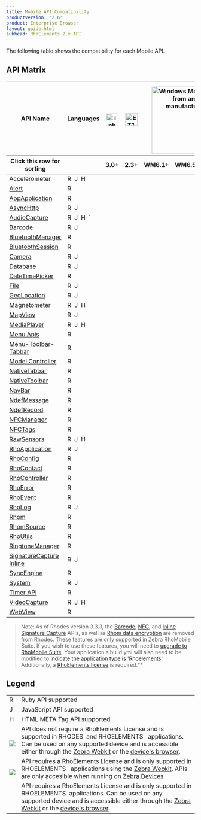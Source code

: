 ```yaml
---
title: Mobile API Compatibility
productversion: '2.6'
product: Enterprise Browser
layout: guide.html
subhead: RhoElements 2.x API
---
```

The following table shows the compatibility for each Mobile API.

## API Matrix
<table class="table table-striped table-bordered table-condensed apicompat dataTable" width="130%" id="matrix">
	<thead>
		<tr role="row">
			<th style="text-align:center;vertical-align: middle;" rowspan="1" colspan="1">API Name</th>
			<th style="text-align:center;vertical-align: middle;" rowspan="1" colspan="1">Languages</th>
			<th style="text-align:center" rowspan="1" colspan="1">
				<img src="/img/ios.png" style="width: 33px;padding-top: 8px" rel="tooltip" title="iphone, ipod touch, ipad">
			</th>
			<th style="text-align:center" rowspan="1" colspan="1">
				<img src="/img/android.png" rel="tooltip" title="ET1 and Consumer Android Devices" style="width: 33px;padding-top: 6px;">
			</th>
			<th colspan="3" style="text-align:center" rowspan="1">
				<img src="/img/windowsembedded.png" style="width: 180px;padding-top: 10px" rel="tooltip" title="Windows Mobile/CE from any manufacturer">
			</th>
			<th style="text-align:center" rowspan="1" colspan="1">
				<img src="/img/windows.png" style="padding-top:6px;" rel="tooltip" title="Windows Desktop XP And Windows 7">
			</th>
			<th rowspan="1" colspan="1">
				<img src="/img/bb.png" style="width:30px;padding-top:6px;" rel="tooltip" title="BlackBerry Devices">
			</th>
			<th style="text-align:center;vertical-align: middle;" rowspan="1" colspan="1">
				<img src="/img/rhodes.png" rel="tooltip" title="RhoMobile Simulator Included with RhoStudio">SIM
			</th>
			<th rowspan="1" colspan="1">
			</th>
		</tr>
		<tr role="row">
			<th class="sorting_asc" role="columnheader" tabindex="0" aria-controls="matrix" rowspan="1" colspan="1" aria-sort="ascending" aria-label="Click this row for sorting: activate to sort column descending">Click this row for sorting</th>
			<th class="sorting" role="columnheader" tabindex="0" aria-controls="matrix" rowspan="1" colspan="1" aria-label=": activate to sort column ascending"></th>
			<th style="text-align:center" class="sorting" role="columnheader" tabindex="0" aria-controls="matrix" rowspan="1" colspan="1" aria-label="3.0+: activate to sort column ascending">3.0+</th>
			<th style="text-align:center" class="sorting" role="columnheader" tabindex="0" aria-controls="matrix" rowspan="1" colspan="1" aria-label="2.3+: activate to sort column ascending">2.3+</th>
			<th style="text-align:center" class="sorting" role="columnheader" tabindex="0" aria-controls="matrix" rowspan="1" colspan="1" aria-label="WM6.1+: activate to sort column ascending">WM6.1+</th>
			<th style="text-align:center" class="sorting" role="columnheader" tabindex="0" aria-controls="matrix" rowspan="1" colspan="1" aria-label="WM6.5+: activate to sort column ascending">WM6.5+</th>
			<th style="text-align:center" class="sorting" role="columnheader" tabindex="0" aria-controls="matrix" rowspan="1" colspan="1" aria-label="CE6.0+: activate to sort column ascending">CE6.0+</th>
			<th style="text-align:center" class="sorting" role="columnheader" tabindex="0" aria-controls="matrix" rowspan="1" colspan="1" aria-label="XP/7: activate to sort column ascending">XP/7</th>
			<th style="text-align:center" class="sorting" role="columnheader" tabindex="0" aria-controls="matrix" rowspan="1" colspan="1" aria-label="4.6+: activate to sort column ascending">4.6+</th>
			<th class="sorting" role="columnheader" tabindex="0" aria-controls="matrix" rowspan="1" colspan="1" aria-label=": activate to sort column ascending"></th>
			<th class="sorting" role="columnheader" tabindex="0" aria-controls="matrix" rowspan="1" colspan="1" aria-label="Ver: activate to sort column ascending">
				Ver
			</th>
		</tr>
	</thead>
	<tbody role="alert" aria-live="polite" aria-relevant="all">
		<tr class="odd">
			<td class=" sorting_1">
			<all href="/v/2.2/rhoelements/RawSensors" rel="tooltip">Accelerometer</a></td>
			<td class="start1 ">
				<span class="label">R</span>&nbsp;
				<span style="display:none">rhodes</span>
				<span class="label label-warning">J</span>&nbsp;
				<span style="display:none">license rhoelements JavaScript js</span>
				<span class="label label-info">H</span>&nbsp;
				<span style="display:none">license rhoelements html meta</span>
			</td>
			<td style="text-align:center" class=" ">
				<span class="icon-star"></span>
				<span style="display:none">ios</span>
			</td>
			<td style="text-align:center" class=" ">
				<span class="icon-star"></span>
				<span style="display:none">android</span>
			</td>
			<td style="text-align:center" class=" "></td>
			<td style="text-align:center" class=" "></td>
			<td style="text-align:center" class=" "></td>
			<td style="text-align:center" class=" "></td>
			<td style="text-align:center" class=" "></td>
			<td style="text-align:center" class=" "></td>
			<td style="text-align:center" class=" "></td>
			<td class=" "> 2.2</td>
		</tr>
		<tr class="even">
			<td class=" sorting_1">
			<a href="/v/2.2/rhodesapi/alert-api" rel="tooltip">Alert</a></td>
			<td class="start1 ">
				<span class="label">R</span>&nbsp;
				<span style="display:none">rhodes</span>
			</td>
			<td style="text-align:center" class=" ">
				<span class="icon-star"></span>
				<span style="display:none">ios</span>
			</td>
			<td style="text-align:center" class=" ">
				<span class="icon-star"></span>
				<span style="display:none">android</span>
			</td>
			<td style="text-align:center" class=" ">
				<span class="icon-star"></span>
				<span style="display:none">windows mobile windows</span>
			</td>
			<td style="text-align:center" class=" ">
				<span class="icon-star"></span>
				<span style="display:none">windows mobile windows</span>
			</td>
			<td style="text-align:center" class=" ">
				<span class="icon-star"></span>
				<span style="display:none">ce wince windows</span>
			</td>
			<td style="text-align:center" class=" ">
				<span class="icon-star"></span>
				<span style="display:none">win32 windows</span>
			</td>
			<td style="text-align:center" class=" ">
				<span class="icon-star"></span>
				<span style="display:none">blackberry</span>
			</td>
			<td style="text-align:center" class=" ">
				<span class="icon-star"></span>
				<span style="display:none">simulator</span>
			</td>
			<td class=" "> 2.0</td>
		</tr>
		<tr class="odd">
			<td class=" sorting_1">
				<a href="/v/2.2/rhodesapi/appapplication-api" rel="tooltip">AppApplication</a>
			</td>
			<td class="start1 ">
				<span class="label">R</span>&nbsp;
				<span style="display:none">rhodes</span>
			</td>
			<td style="text-align:center" class=" ">
				<span class="icon-star"></span>
				<span style="display:none">ios</span>
			</td>
			<td style="text-align:center" class=" ">
				<span class="icon-star"></span>
				<span style="display:none">android</span>
			</td>
			<td style="text-align:center" class=" ">
				<span class="icon-star"></span>
				<span style="display:none">windows mobile windows</span>
			</td>
			<td style="text-align:center" class=" ">
				<span class="icon-star"></span>
				<span style="display:none">windows mobile windows</span>
			</td>
			<td style="text-align:center" class=" ">
				<span class="icon-star"></span>
				<span style="display:none">ce wince windows</span>
			</td>
			<td style="text-align:center" class=" ">
				<span class="icon-star"></span>
				<span style="display:none">win32 windows</span>
			</td>
			<td style="text-align:center" class=" ">
				<span class="icon-star"></span>
				<span style="display:none">blackberry</span>
			</td>
			<td style="text-align:center" class=" "></td>
			<td class=" "> 2.0</td>
		</tr>
		<tr class="even">
			<td class=" sorting_1">
				<a href="/v/2.2/rhodesapi/asynchttp-api" rel="tooltip">AsyncHttp</a>
			</td>
			<td class="start1 ">
				<span class="label">R</span>&nbsp;
				<span style="display:none">rhodes</span>
				<span class="label label-warning">J</span>&nbsp;
				<span style="display:none">license rhoelements JavaScript js</span>
			</td>
			<td style="text-align:center" class=" ">
				<span class="icon-star"></span>
				<span style="display:none">ios</span>
			</td>
			<td style="text-align:center" class=" ">
				<span class="icon-star"></span>
				<span style="display:none">android</span>
			</td>
			<td style="text-align:center" class=" ">
				<span class="icon-star"></span>
				<span style="display:none">windows mobile windows</span>
			</td>
			<td style="text-align:center" class=" ">
				<span class="icon-star"></span>
				<span style="display:none">windows mobile windows</span>
			</td>
			<td style="text-align:center" class=" ">
				<span class="icon-star"></span>
				<span style="display:none">ce wince windows</span>
			</td>
			<td style="text-align:center" class=" "></td>
			<td style="text-align:center" class=" ">
				<span class="icon-star"></span>
				<span style="display:none">blackberry</span>
			</td>
			<td style="text-align:center" class=" "></td>
			<td class=" "> 2.0</td>
		</tr>
		<tr class="odd">
			<td class=" sorting_1">
				<a href="/v/2.2/rhoelements/AudioCapture" rel="tooltip">AudioCapture</a>
			</td>
			<td class="start1 ">
				<span class="label">R</span>&nbsp;
				<span style="display:none">rhodes</span>
				<span class="label label-warning">J</span>&nbsp;
				<span style="display:none">license rhoelements JavaScript js</span>
				<span class="label label-info">H</span>&nbsp;
				`<span style="display:none">license rhoelements html meta</span>
			</td>
			<td style="text-align:center" class=" ">
				<span class="icon-star"></span>
				<span style="display:none">ios</span>
			</td>
			<td style="text-align:center" class=" ">
				<span class="icon-star"></span>
				<span style="display:none">android</span>
			</td>
			<td style="text-align:center" class=" ">
				<span class="icon-star"></span>
				<span style="display:none">windows mobile windows</span>
			</td>
			<td style="text-align:center" class=" ">
				<span class="icon-star"></span>
				<span style="display:none">windows mobile windows</span>
			</td>
			<td style="text-align:center" class=" ">
				<span class="icon-star"></span>
				<span style="display:none">ce wince windows</span>
			</td>
			<td style="text-align:center" class=" "></td>
			<td style="text-align:center" class=" "></td>
			<td style="text-align:center" class=" "></td>
			<td class=" "> 2.2</td>
		</tr>
		<tr class="even">
			<td class=" sorting_1">
				<a href="/v/2.2/rhodesapi/barcode-api" rel="tooltip">Barcode</a>
			</td>
			<td class="start1 ">
				<span class="label label-important">R</span>&nbsp;
				<span style="display:none">license rhoelements ruby</span>
				<span class="label label-warning">J</span>&nbsp;
				<span style="display:none">license rhoelements JavaScript js</span>
			</td>
				<td style="text-align:center" class=" ">
				<span class="icon-star"></span>
				<span style="display:none">ios</span>
			</td>
				<td style="text-align:center" class=" ">
				<span class="icon-star"></span>
				<span style="display:none">android</span>
			</td>
				<td style="text-align:center" class=" ">
				<span class="icon-star"></span>
				<span style="display:none">windows mobile windows</span>
			</td>
				<td style="text-align:center" class=" ">
				<span class="icon-star"></span>
				<span style="display:none">windows mobile windows</span>
			</td>
			<td style="text-align:center" class=" ">
				<span class="icon-star"></span>
				<span style="display:none">ce wince windows</span>
			</td>
			<td style="text-align:center" class=" "></td>
			<td style="text-align:center" class=" ">
				<span class="icon-star"></span>
				<span style="display:none">blackberry</span>
			</td>
			<td style="text-align:center" class=" "></td>
			<td class=" "> 2.0</td>
		</tr>
		<tr class="odd">
			<td class=" sorting_1">
				<a href="/v/2.2/rhodesapi/bluetoothmanager-api" rel="tooltip">BluetoothManager</a>
			</td>
			<td class="start1 ">
				<span class="label">R</span>&nbsp;
				<span style="display:none">rhodes</span>
			</td>
				<td style="text-align:center" class=" ">
				<span class="icon-star"></span>
				<span style="display:none">ios</span>
			</td>
				<td style="text-align:center" class=" ">
				<span class="icon-star"></span>
				<span style="display:none">android</span>
			</td>
				<td style="text-align:center" class=" ">
				<span class="icon-star"></span>
				<span style="display:none">windows mobile windows</span>
			</td>
				<td style="text-align:center" class=" ">
				<span class="icon-star"></span>
				<span style="display:none">windows mobile windows</span>
			</td>
			<td style="text-align:center" class=" "></td>
			<td style="text-align:center" class=" "></td>
			<td style="text-align:center" class=" ">
				<span class="icon-star"></span>
				<span style="display:none">blackberry</span>
			</td>
			<td style="text-align:center" class=" ">
				<span class="icon-star"></span>
				<span style="display:none">simulator</span>
			</td>
			<td class=" "> 2.0</td>
		</tr>
		<tr class="even">
			<td class=" sorting_1">
				<a href="/v/2.2/rhodesapi/bluetoothsession-api" rel="tooltip">BluetoothSession</a>
			</td>
			<td class="start1 ">
				<span class="label">R</span>&nbsp;
				<span style="display:none">rhodes</span>
			</td>
			<td style="text-align:center" class=" ">
				<span class="icon-star"></span>
				<span style="display:none">ios</span>
			</td>
			<td style="text-align:center" class=" ">
				<span class="icon-star"></span>
				<span style="display:none">android</span>
			</td>
			<td style="text-align:center" class=" ">
				<span class="icon-star"></span>
				<span style="display:none">windows mobile windows</span>
			</td>
			<td style="text-align:center" class=" ">
				<span class="icon-star"></span>
				<span style="display:none">windows mobile windows</span>
			</td>
			<td style="text-align:center" class=" "></td>
			<td style="text-align:center" class=" "></td>
			<td style="text-align:center" class=" ">
				<span class="icon-star"></span>
				<span style="display:none">blackberry</span>
			</td>
			<td style="text-align:center" class=" ">
				<span class="icon-star"></span>
				<span style="display:none">simulator</span>
			</td>
			<td class=" "> 2.0</td>
		</tr>
		<tr class="odd">
			<td class=" sorting_1">
				<a href="/v/2.2/rhodesapi/camera-api" rel="tooltip">Camera</a>
			</td>
			<td class="start1 ">
				<span class="label">R</span>&nbsp;
				<span style="display:none">rhodes</span>
				<span class="label label-warning">J</span>&nbsp;
				<span style="display:none">license rhoelements JavaScript js</span>
			</td>
			<td style="text-align:center" class=" ">
				<span class="icon-star"></span>
				<span style="display:none">ios</span>
			</td>
			<td style="text-align:center" class=" ">
				<span class="icon-star"></span>
				<span style="display:none">android</span>
			</td>
			<td style="text-align:center" class=" ">
				<span class="icon-star"></span>
				<span style="display:none">windows mobile windows</span>
			</td>
			<td style="text-align:center" class=" ">
				<span class="icon-star"></span>
				<span style="display:none">windows mobile windows</span>
			</td>
			<td style="text-align:center" class=" ">
				<span class="icon-star"></span>
				<span style="display:none">ce wince windows</span>
			</td>
			<td style="text-align:center" class=" "></td>
			<td style="text-align:center" class=" ">
				<span class="icon-star"></span>
				<span style="display:none">blackberry</span>
			</td>
			<td style="text-align:center" class=" ">
				<span class="icon-star"></span>
				<span style="display:none">simulator</span>
			</td>
			<td class=" "> 2.0</td>
		</tr>
		<tr class="even">
			<td class=" sorting_1">
				<a href="/v/2.2/rhodesapi/database-api" rel="tooltip">Database</a>
			</td>
			<td class="start1 ">
				<span class="label">R</span>&nbsp;
				<span style="display:none">rhodes</span>
				<span class="label label-warning">J</span>&nbsp;
				<span style="display:none">license rhoelements JavaScript js</span>
			</td>
			<td style="text-align:center" class=" ">
				<span class="icon-star"></span>
				<span style="display:none">ios</span>
			</td>
			<td style="text-align:center" class=" ">
				<span class="icon-star"></span>
				<span style="display:none">android</span>
			</td>
			<td style="text-align:center" class=" ">
				<span class="icon-star"></span>
				<span style="display:none">windows mobile windows</span>
			</td>
			<td style="text-align:center" class=" ">
				<span class="icon-star"></span>
				<span style="display:none">windows mobile windows</span>
			</td>
			<td style="text-align:center" class=" ">
				<span class="icon-star"></span>
				<span style="display:none">ce wince windows</span>
			</td>
			<td style="text-align:center" class=" "></td>
			<td style="text-align:center" class=" ">
				<span class="icon-star"></span>
				<span style="display:none">blackberry</span>
			</td>
			<td style="text-align:center" class=" ">
				<span class="icon-star"></span>
				<span style="display:none">simulator</span>
			</td>
			<td class=" "> 2.0</td>
		</tr>
		<tr class="odd">
			<td class=" sorting_1">
				<a href="/v/2.2/rhodesapi/datetimepicker-api" rel="tooltip">DateTimePicker</a>
			</td>
			<td class="start1 ">
				<span class="label">R</span>&nbsp;
				<span style="display:none">rhodes</span>
			</td>
			<td style="text-align:center" class=" ">
				<span class="icon-star"></span>
				<span style="display:none">ios</span>
			</td>
			<td style="text-align:center" class=" ">
				<span class="icon-star"></span>
				<span style="display:none">android</span>
			</td>
			<td style="text-align:center" class=" ">
				<span class="icon-star"></span>
				<span style="display:none">windows mobile windows</span>
			</td>
			<td style="text-align:center" class=" ">
				<span class="icon-star"></span>
				<span style="display:none">windows mobile windows</span>
			</td>
			<td style="text-align:center" class=" ">
				<span class="icon-star"></span>
				<span style="display:none">ce wince windows</span>
			</td>
			<td style="text-align:center" class=" ">
				<span class="icon-star"></span>
				<span style="display:none">win32 windows</span>
			</td>
			<td style="text-align:center" class=" ">
				<span class="icon-star"></span>
				<span style="display:none">blackberry</span>
			</td>
			<td style="text-align:center" class=" ">
				<span class="icon-star"></span>
				<span style="display:none">simulator</span>
			</td>
			<td class=" "> 2.0</td>
		</tr>
		<tr class="even">
			<td class=" sorting_1">
				<a href="/v/2.2/rhodesapi/file-api" rel="tooltip">File</a>
			</td>
			<td class="start1 ">
				<span class="label">R</span>&nbsp;
				<span style="display:none">rhodes</span>
				<span class="label label-warning">J</span>&nbsp;
				<span style="display:none">license rhoelements JavaScript js</span>
			</td>
			<td style="text-align:center" class=" ">
				<span class="icon-star"></span>
				<span style="display:none">ios</span>
			</td>
			<td style="text-align:center" class=" ">
				<span class="icon-star"></span>
				<span style="display:none">android</span>
			</td>
			<td style="text-align:center" class=" ">
				<span class="icon-star"></span>
				<span style="display:none">windows mobile windows</span>
			</td>
			<td style="text-align:center" class=" ">
				<span class="icon-star"></span>
				<span style="display:none">windows mobile windows</span>
			</td>
			<td style="text-align:center" class=" ">
				<span class="icon-star"></span>
				<span style="display:none">ce wince windows</span>
			</td>
			<td style="text-align:center" class=" "></td>
				<td style="text-align:center" class=" ">
				<span class="icon-star"></span>
				<span style="display:none">blackberry</span>
			</td>
			<td style="text-align:center" class=" ">
				<span class="icon-star"></span>
				<span style="display:none">simulator</span>
			</td>
			<td class=" "> 2.0</td>
		</tr>
		<tr class="odd">
			<td class=" sorting_1">
				<a href="/v/2.2/rhodesapi/geolocation-api" rel="tooltip">GeoLocation</a>
			</td>
			<td class="start1 ">
				<span class="label">R</span>&nbsp;
				<span style="display:none">rhodes</span>
				<span class="label label-warning">J</span>&nbsp;
				<span style="display:none">license rhoelements JavaScript js</span>
			</td>
			<td style="text-align:center" class=" ">
				<span class="icon-star"></span>
				<span style="display:none">ios</span>
			</td>
			<td style="text-align:center" class=" ">
				<span class="icon-star"></span>
				<span style="display:none">android</span>
			</td>
			<td style="text-align:center" class=" ">
				<span class="icon-star"></span>
				<span style="display:none">windows mobile windows</span>
			</td>
			<td style="text-align:center" class=" ">
				<span class="icon-star"></span>
				<span style="display:none">windows mobile windows</span>
			</td>
			<td style="text-align:center" class=" ">
				<span class="icon-star"></span>
				<span style="display:none">ce wince windows</span>
			</td>
			<td style="text-align:center" class=" "></td>
				<td style="text-align:center" class=" ">
				<span class="icon-star"></span>
				<span style="display:none">blackberry</span>
			</td>
			<td style="text-align:center" class=" ">
				<span class="icon-star"></span>
				<span style="display:none">simulator</span>
			</td>
			<td class=" "> 2.0</td>
		</tr>
		<tr class="even">
			<td class=" sorting_1">
				<a href="/v/2.2/rhoelements/RawSensors" rel="tooltip">Magnetometer</a>
			</td>
			<td class="start1 ">
				<span class="label">R</span>&nbsp;
				<span style="display:none">rhodes</span>
				<span class="label label-warning">J</span>&nbsp;
				<span style="display:none">license rhoelements JavaScript js</span>
				<span class="label label-info">H</span>&nbsp;
				<span style="display:none">license rhoelements html meta</span>
			</td>
			<td style="text-align:center" class=" ">
				<span class="icon-star"></span>
				<span style="display:none">ios</span>
			</td>
			<td style="text-align:center" class=" ">
				<span class="icon-star"></span>
				<span style="display:none">android</span>
			</td>
			<td style="text-align:center" class=" "></td>
			<td style="text-align:center" class=" "></td>
			<td style="text-align:center" class=" "></td>
			<td style="text-align:center" class=" "></td>
			<td style="text-align:center" class=" "></td>
			<td style="text-align:center" class=" "></td>
			<td class=" "> 2.2</td>
		</tr>
		<tr class="odd">
			<td class=" sorting_1">
				<a href="/v/2.2/rhodesapi/mapview-api" rel="tooltip">MapView</a>
			</td>
			<td class="start1 ">
				<span class="label">R</span>&nbsp;
				<span style="display:none">rhodes</span>
				<span class="label label-warning">J</span>&nbsp;
				<span style="display:none">license rhoelements JavaScript js</span>
			</td>
			<td style="text-align:center" class=" ">
				<span class="icon-star"></span>
				<span style="display:none">ios</span>
			</td>
			<td style="text-align:center" class=" ">
				<span class="icon-star"></span>
				<span style="display:none">android</span>
			</td>
			<td style="text-align:center" class=" ">
				<span class="icon-star"></span>
				<span style="display:none">windows mobile windows</span>
			</td>
			<td style="text-align:center" class=" ">
				<span class="icon-star"></span>
				<span style="display:none">windows mobile windows</span>
			</td>
			<td style="text-align:center" class=" ">
				<span class="icon-star"></span>
				<span style="display:none">ce wince windows</span>
			</td>
			<td style="text-align:center" class=" "></td>
			<td style="text-align:center" class=" ">
				<span class="icon-star"></span>
				<span style="display:none">blackberry</span>
			</td>
			<td style="text-align:center" class=" ">
				<span class="icon-star"></span>
				<span style="display:none">simulator</span>
			</td>
			<td class=" "> 2.0</td>
		</tr>
		<tr class="even">
			<td class=" sorting_1">
				<a href="/v/2.2/rhoelements/mediaPlayer" rel="tooltip">MediaPlayer</a>
			</td>
			<td class="start1 ">
				<span class="label">R</span>&nbsp;
				<span style="display:none">rhodes</span>
				<span class="label label-warning">J</span>&nbsp;
				<span style="display:none">license rhoelements JavaScript js</span>
				<span class="label label-info">H</span>&nbsp;
				<span style="display:none">license rhoelements html meta</span>
			</td>
			<td style="text-align:center" class=" "></td>
			<td style="text-align:center" class=" ">
				<span class="icon-star"></span>
				<span style="display:none">android</span>
			</td>
			<td style="text-align:center" class=" "></td>
			<td style="text-align:center" class=" "></td>
			<td style="text-align:center" class=" "></td>
			<td style="text-align:center" class=" "></td>
			<td style="text-align:center" class=" "></td>
			<td style="text-align:center" class=" "></td>
			<td class=" "> 2.2</td>
		</tr>
		<tr class="odd">
			<td class=" sorting_1">
				<a href="/v/2.2/rhodesapi/menu-apis" rel="tooltip">Menu Apis</a>
			</td>
			<td class="start1 ">
				<span class="label">R</span>&nbsp;
				<span style="display:none">rhodes</span>
			</td>
			<td style="text-align:center" class=" ">
				<span class="icon-star"></span>
				<span style="display:none">ios</span>
			</td>
			<td style="text-align:center" class=" ">
				<span class="icon-star"></span>
				<span style="display:none">android</span>
			</td>
			<td style="text-align:center" class=" ">
				<span class="icon-star"></span>
				<span style="display:none">windows mobile windows</span>
			</td>
			<td style="text-align:center" class=" ">
				<span class="icon-star"></span>
				<span style="display:none">windows mobile windows</span>
			</td>
			<td style="text-align:center" class=" ">
				<span class="icon-star"></span>
				<span style="display:none">ce wince windows</span>
			</td>
			<td style="text-align:center" class=" ">
				<span class="icon-star"></span>
				<span style="display:none">win32 windows</span>
			</td>
			<td style="text-align:center" class=" ">
				<span class="icon-star"></span>
				<span style="display:none">blackberry</span>
			</td>
			<td style="text-align:center" class=" ">
				<span class="icon-star"></span>
				<span style="display:none">simulator</span>
			</td>
			<td class=" "> 2.0</td>
		</tr>
		<tr class="even">
			<td class=" sorting_1">
				<a href="/v/2.2/rhodesapi/menu-toolbar-tabbar-apis" rel="tooltip">Menu-Toolbar-Tabbar</a>
			</td>
			<td class="start1 ">
				<span class="label">R</span>&nbsp;
				<span style="display:none">rhodes</span>
			</td>
			<td style="text-align:center" class=" ">
				<span class="icon-star"></span>
				<span style="display:none">ios</span>
			</td>
			<td style="text-align:center" class=" ">
				<span class="icon-star"></span>
				<span style="display:none">android</span>
			</td>
			<td style="text-align:center" class=" ">
				<span class="icon-star"></span>
				<span style="display:none">windows mobile windows</span>
			</td>
			<td style="text-align:center" class=" ">
				<span class="icon-star"></span>
				<span style="display:none">windows mobile windows</span>
			</td>
			<td style="text-align:center" class=" ">
				<span class="icon-star"></span>
				<span style="display:none">ce wince windows</span>
			</td>
			<td style="text-align:center" class=" ">
				<span class="icon-star"></span>
				<span style="display:none">win32 windows</span>
			</td>
			<td style="text-align:center" class=" ">
				<span class="icon-star"></span>
				<span style="display:none">blackberry</span>
			</td>
			<td style="text-align:center" class=" ">
				<span class="icon-star"></span>
				<span style="display:none">simulator</span>
			</td>
			<td class=" "> 2.0</td>
		</tr>
		<tr class="odd">
			<td class=" sorting_1">
				<a href="/v/2.2/rhodesapi/model-controller-api" rel="tooltip">Model Controller</a>
			</td>
			<td class="start1 ">
				<span class="label">R</span>&nbsp;
				<span style="display:none">rhodes</span>
			</td>
			<td style="text-align:center" class=" ">
				<span class="icon-star"></span>
				<span style="display:none">ios</span>
			</td>
			<td style="text-align:center" class=" ">
				<span class="icon-star"></span>
				<span style="display:none">android</span>
			</td>
			<td style="text-align:center" class=" "></td>
			<td style="text-align:center" class=" "></td>
			<td style="text-align:center" class=" "></td>
			<td style="text-align:center" class=" "></td>
			<td style="text-align:center" class=" "></td>
			<td style="text-align:center" class=" ">
				<span class="icon-star"></span>
				<span style="display:none">simulator</span>
			</td>
			<td class=" "> 2.0</td>
		</tr>
		<tr class="even">
			<td class=" sorting_1">
				<a href="/v/2.2/rhodesapi/nativetabbar-api" rel="tooltip">NativeTabbar</a>
			</td>
			<td class="start1 ">
				<span class="label">R</span>&nbsp;
				<span style="display:none">rhodes</span>
			</td>
			<td style="text-align:center" class=" ">
				<span class="icon-star"></span>
				<span style="display:none">ios</span>
			</td>
			<td style="text-align:center" class=" ">
				<span class="icon-star"></span>
				<span style="display:none">android</span>
			</td>
			<td style="text-align:center" class=" "></td>
			<td style="text-align:center" class=" "></td>
			<td style="text-align:center" class=" "></td>
			<td style="text-align:center" class=" ">
				<span class="icon-star"></span>
				<span style="display:none">win32 windows</span>
			</td>
			<td style="text-align:center" class=" "></td>
			<td style="text-align:center" class=" ">
				<span class="icon-star"></span>
				<span style="display:none">simulator</span>
			</td>
			<td class=" "> 2.0</td>
		</tr>
		<tr class="odd">
			<td class=" sorting_1">
				<a href="/v/2.2/rhodesapi/nativetoolbar-api" rel="tooltip">NativeToolbar</a>
			</td>
			<td class="start1 ">
				<span class="label">R</span>&nbsp;
				<span style="display:none">rhodes</span>
			</td>
				<td style="text-align:center" class=" ">
			<span class="icon-star"></span>
			<span style="display:none">ios</span>
			</td>
			<td style="text-align:center" class=" ">
				<span class="icon-star"></span>
				<span style="display:none">android</span>
			</td>
			<td style="text-align:center" class=" ">
				<span class="icon-star"></span>
				<span style="display:none">windows mobile windows</span>
			</td>
			<td style="text-align:center" class=" ">
				<span class="icon-star"></span>
				<span style="display:none">windows mobile windows</span>
			</td>
			<td style="text-align:center" class=" ">
				<span class="icon-star"></span>
				<span style="display:none">ce wince windows</span>
			</td>
			<td style="text-align:center" class=" ">
				<span class="icon-star"></span>
				<span style="display:none">win32 windows</span>
			</td>
			<td style="text-align:center" class=" "></td>
			<td style="text-align:center" class=" "></td>
			<td class=" "> 2.0</td>
		</tr>
		<tr class="even">
			<td class=" sorting_1">
				<a href="/v/2.2/rhodesapi/navigationbar-iphone-api" rel="tooltip">NavBar</a>
			</td>
			<td class="start1 ">
				<span class="label">R</span>&nbsp;
				<span style="display:none">rhodes</span>
			</td>
			<td style="text-align:center" class=" ">
				<span class="icon-star"></span>
				<span style="display:none">ios</span>
			</td>
			<td style="text-align:center" class=" "></td>
			<td style="text-align:center" class=" "></td>
			<td style="text-align:center" class=" "></td>
			<td style="text-align:center" class=" "></td>
			<td style="text-align:center" class=" "></td>
			<td style="text-align:center" class=" "></td>
			<td style="text-align:center" class=" "></td>
			<td class=" "> 2.0</td>
		</tr>
		<tr class="odd">
			<td class=" sorting_1">
				<a href="/v/2.2/rhodesapi/NdefMessage-api" rel="tooltip">NdefMessage</a>
			</td>
			<td class="start1 ">
				<span class="label label-important">R</span>&nbsp;
				<span style="display:none">license rhoelements ruby</span>
			</td>
			<td style="text-align:center" class=" "></td>
			<td style="text-align:center" class=" ">
				<span class="icon-star"></span>
				<span style="display:none">android</span>
			</td>
			<td style="text-align:center" class=" "></td>
			<td style="text-align:center" class=" "></td>
			<td style="text-align:center" class=" "></td>
			<td style="text-align:center" class=" "></td>
			<td style="text-align:center" class=" "></td>
			<td style="text-align:center" class=" "></td>
			<td class=" "> 2.0</td>
		</tr>
		<tr class="even">
			<td class=" sorting_1">
				<a href="/v/2.2/rhodesapi/NdefRecord-api" rel="tooltip">NdefRecord</a>
			</td>
			<td class="start1 ">
				<span class="label label-important">R</span>&nbsp;
				<span style="display:none">license rhoelements ruby</span>
			</td>
			<td style="text-align:center" class=" "></td>
			<td style="text-align:center" class=" ">
				<span class="icon-star"></span>
				<span style="display:none">android</span>
			</td>
			<td style="text-align:center" class=" "></td>
			<td style="text-align:center" class=" "></td>
			<td style="text-align:center" class=" "></td>
			<td style="text-align:center" class=" "></td>
			<td style="text-align:center" class=" "></td>
			<td style="text-align:center" class=" "></td>
			<td class=" "> 2.0</td>
		</tr>
		<tr class="odd">
			<td class=" sorting_1">
				<a href="/v/2.2/rhodesapi/NFCManager-api" rel="tooltip">NFCManager</a>
			</td>
			<td class="start1 ">
				<span class="label label-important">R</span>&nbsp;
				<span style="display:none">license rhoelements ruby</span>
			</td>
			<td style="text-align:center" class=" "></td>
			<td style="text-align:center" class=" ">
				<span class="icon-star"></span>
				<span style="display:none">android</span>
			</td>
			<td style="text-align:center" class=" "></td>
			<td style="text-align:center" class=" "></td>
			<td style="text-align:center" class=" "></td>
			<td style="text-align:center" class=" "></td>
			<td style="text-align:center" class=" "></td>
			<td style="text-align:center" class=" "></td>
			<td class=" "> 2.0</td>
		</tr>
		<tr class="even">
			<td class=" sorting_1">
				<a href="/v/2.2/rhoelements/toc_nfc" rel="tooltip">NFCTags</a>
			</td>
			<td class="start1 ">
				<span class="label label-important">R</span>&nbsp;
				<span style="display:none">license rhoelements ruby</span>
			</td>
			<td style="text-align:center" class=" "></td>
			<td style="text-align:center" class=" ">
				<span class="icon-star"></span>
				<span style="display:none">android</span>
			</td>
			<td style="text-align:center" class=" "></td>
			<td style="text-align:center" class=" "></td>
			<td style="text-align:center" class=" "></td>
			<td style="text-align:center" class=" "></td>
			<td style="text-align:center" class=" "></td>
			<td style="text-align:center" class=" "></td>
			<td class=" "> 2.0</td>
		</tr>
		<tr class="odd">
			<td class=" sorting_1">
				<a href="/v/2.2/rhoelements/RawSensors" rel="tooltip">RawSensors</a>
			</td>
			<td class="start1 ">
				<span class="label">R</span>&nbsp;
				<span style="display:none">rhodes</span>
				<span class="label label-warning">J</span>&nbsp;
				<span style="display:none">license rhoelements JavaScript js</span>
				<span class="label label-info">H</span>&nbsp;
				<span style="display:none">license rhoelements html meta</span>
			</td>
			<td style="text-align:center" class=" ">
				<span class="icon-star"></span>
				<span style="display:none">ios</span>
			</td>
			<td style="text-align:center" class=" ">
				<span class="icon-star"></span>
				<span style="display:none">android</span>
			</td>
			<td style="text-align:center" class=" "></td>
			<td style="text-align:center" class=" "></td>
			<td style="text-align:center" class=" "></td>
			<td style="text-align:center" class=" "></td>
			<td style="text-align:center" class=" "></td>
			<td style="text-align:center" class=" "></td>
			<td class=" "> 2.2</td>
		</tr>
		<tr class="even">
			<td class=" sorting_1">
				<a href="/v/2.2/rhodesapi/rhoapplication-api" rel="tooltip">RhoApplication</a>
			</td>
			<td class="start1 ">
				<span class="label">R</span>&nbsp;
				<span style="display:none">rhodes</span>
				<span class="label label-warning">J</span>&nbsp;
				<span style="display:none">license rhoelements JavaScript js</span>
			</td>
			<td style="text-align:center" class=" ">
				<span class="icon-star"></span>
				<span style="display:none">ios</span>
			</td>
			<td style="text-align:center" class=" ">
				<span class="icon-star"></span>
				<span style="display:none">android</span>
			</td>
			<td style="text-align:center" class=" ">
				<span class="icon-star"></span>
				<span style="display:none">windows mobile windows</span>
			</td>
			<td style="text-align:center" class=" ">
				<span class="icon-star"></span>
				<span style="display:none">windows mobile windows</span>
			</td>
			<td style="text-align:center" class=" ">
				<span class="icon-star"></span>
				<span style="display:none">ce wince windows</span>
			</td>
			<td style="text-align:center" class=" ">
				<span class="icon-star"></span>
				<span style="display:none">win32 windows</span>
			</td>
			<td style="text-align:center" class=" ">
				<span class="icon-star"></span>
				<span style="display:none">blackberry</span>
			</td>
			<td style="text-align:center" class=" ">
				<span class="icon-star"></span>
				<span style="display:none">simulator</span>
			</td>
			<td class=" "> 2.0</td>
		</tr>
		<tr class="odd">
			<td class=" sorting_1">
				<a href="/v/2.2/rhodesapi/rhoconfig-api" rel="tooltip">RhoConfig</a>
			</td>
			<td class="start1 ">
				<span class="label">R</span>&nbsp;
				<span style="display:none">rhodes</span>
			</td>
			<td style="text-align:center" class=" ">
				<span class="icon-star"></span>
				<span style="display:none">ios</span>
			</td>
			<td style="text-align:center" class=" ">
				<span class="icon-star"></span>
				<span style="display:none">android</span>
			</td>
			<td style="text-align:center" class=" ">
				<span class="icon-star"></span>
				<span style="display:none">windows mobile windows</span>
			</td>
			<td style="text-align:center" class=" ">
				<span class="icon-star"></span>
				<span style="display:none">windows mobile windows</span>
			</td>
			<td style="text-align:center" class=" ">
				<span class="icon-star"></span>
				<span style="display:none">ce wince windows</span>
			</td>
			<td style="text-align:center" class=" ">
				<span class="icon-star"></span>
				<span style="display:none">win32 windows</span>
			</td>
			<td style="text-align:center" class=" ">
				<span class="icon-star"></span>
				<span style="display:none">blackberry</span>
			</td>
			<td style="text-align:center" class=" ">
				<span class="icon-star"></span>
				<span style="display:none">simulator</span>
			</td>
			<td class=" "> 2.0</td>
		</tr>
		<tr class="even">
			<td class=" sorting_1">
				<a href="/v/2.2/rhodesapi/rhocontact-api" rel="tooltip">RhoContact</a>
			</td>
			<td class="start1 ">
				<span class="label">R</span>&nbsp;
				<span style="display:none">rhodes</span>
			</td>
			<td style="text-align:center" class=" ">
				<span class="icon-star"></span>
				<span style="display:none">ios</span>
			</td>
			<td style="text-align:center" class=" ">
				<span class="icon-star"></span>
				<span style="display:none">android</span>
			</td>
			<td style="text-align:center" class=" ">
				<span class="icon-star"></span>
				<span style="display:none">windows mobile windows</span>
			</td>
			<td style="text-align:center" class=" ">
				<span class="icon-star"></span>
				<span style="display:none">windows mobile windows</span>
			</td>
			<td style="text-align:center" class=" ">
				<span class="icon-star"></span>
				<span style="display:none">ce wince windows</span>
			</td>
			<td style="text-align:center" class=" "></td>
			<td style="text-align:center" class=" ">
				<span class="icon-star"></span>
				<span style="display:none">blackberry</span>
			</td>
			<td style="text-align:center" class=" ">
				<span class="icon-star"></span>
				<span style="display:none">simulator</span>
			</td>
			<td class=" "> 2.0</td>
		</tr>
		<tr class="odd">
			<td class=" sorting_1">
				<a href="/v/2.2/rhodesapi/rhocontroller-api" rel="tooltip">RhoController</a>
			</td>
			<td class="start1 ">
				<span class="label">R</span>&nbsp;
				<span style="display:none">rhodes</span>
			</td>
			<td style="text-align:center" class=" ">
				<span class="icon-star"></span>
				<span style="display:none">ios</span>
			</td>
			<td style="text-align:center" class=" ">
				<span class="icon-star"></span>
				<span style="display:none">android</span>
			</td>
			<td style="text-align:center" class=" ">
				<span class="icon-star"></span>
				<span style="display:none">windows mobile windows</span>
			</td>
			<td style="text-align:center" class=" ">
				<span class="icon-star"></span>
				<span style="display:none">windows mobile windows</span>
			</td>
			<td style="text-align:center" class=" ">
				<span class="icon-star"></span>
				<span style="display:none">ce wince windows</span>
			</td>
			<td style="text-align:center" class=" ">
				<span class="icon-star"></span>
				<span style="display:none">win32 windows</span>
			</td>
			<td style="text-align:center" class=" ">
				<span class="icon-star"></span>
				<span style="display:none">blackberry</span>
			</td>
			<td style="text-align:center" class=" ">
				<span class="icon-star"></span>
				<span style="display:none">simulator</span>
			</td>
			<td class=" "> 2.0</td>
		</tr>
		<tr class="even">
			<td class=" sorting_1">
				<a href="/v/2.2/rhodesapi/rhoerror-api" rel="tooltip">RhoError</a>
			</td>
			<td class="start1 ">
				<span class="label">R</span>&nbsp;
				<span style="display:none">rhodes</span>
			</td>
			<td style="text-align:center" class=" ">
				<span class="icon-star"></span>
				<span style="display:none">ios</span>
			</td>
			<td style="text-align:center" class=" ">
				<span class="icon-star"></span>
				<span style="display:none">android</span>
			</td>
			<td style="text-align:center" class=" ">
				<span class="icon-star"></span>
				<span style="display:none">windows mobile windows</span>
			</td>
			<td style="text-align:center" class=" ">
				<span class="icon-star"></span>
				<span style="display:none">windows mobile windows</span>
			</td>
			<td style="text-align:center" class=" ">
				<span class="icon-star"></span>
				<span style="display:none">ce wince windows</span>
			</td>
			<td style="text-align:center" class=" ">
				<span class="icon-star"></span>
				<span style="display:none">win32 windows</span>
			</td>
			<td style="text-align:center" class=" ">
				<span class="icon-star"></span>
				<span style="display:none">blackberry</span>
			</td>
			<td style="text-align:center" class=" ">
				<span class="icon-star"></span>
				<span style="display:none">simulator</span>
			</td>
			<td class=" "> 2.0</td>
		</tr>
		<tr class="odd">
			<td class=" sorting_1">
				<a href="/v/2.2/rhodesapi/rhoevent-api" rel="tooltip">RhoEvent</a>
			</td>
			<td class="start1 ">
				<span class="label">R</span>&nbsp;
				<span style="display:none">rhodes</span>
			</td>
			<td style="text-align:center" class=" ">
				<span class="icon-star"></span>
				<span style="display:none">ios</span>
			</td>
			<td style="text-align:center" class=" ">
				<span class="icon-star"></span>
				<span style="display:none">android</span>
			</td>
			<td style="text-align:center" class=" ">
				<span class="icon-star"></span>
				<span style="display:none">windows mobile windows</span>
			</td>
			<td style="text-align:center" class=" ">
				<span class="icon-star"></span>
				<span style="display:none">windows mobile windows</span>
			</td>
			<td style="text-align:center" class=" ">
				<span class="icon-star"></span>
				<span style="display:none">ce wince windows</span>
			</td>
			<td style="text-align:center" class=" "></td>
			<td style="text-align:center" class=" ">
				<span class="icon-star"></span>
				<span style="display:none">blackberry</span>
			</td>
			<td style="text-align:center" class=" ">
				<span class="icon-star"></span>
				<span style="display:none">simulator</span>
			</td>
			<td class=" "> 2.0</td>
		</tr>
		<tr class="even">
			<td class=" sorting_1">
				<a href="/v/2.2/rhodesapi/rholog-api" rel="tooltip">RhoLog</a>
			</td>
			<td class="start1 ">
				<span class="label">R</span>&nbsp;
				<span style="display:none">rhodes</span>
				<span class="label label-warning">J</span>&nbsp;
				<span style="display:none">license rhoelements JavaScript js</span>
			</td>
			<td style="text-align:center" class=" ">
				<span class="icon-star"></span>
				<span style="display:none">ios</span>
			</td>
			<td style="text-align:center" class=" ">
				<span class="icon-star"></span>
				<span style="display:none">android</span>
			</td>
			<td style="text-align:center" class=" ">
				<span class="icon-star"></span>
				<span style="display:none">windows mobile windows</span>
			</td>
			<td style="text-align:center" class=" ">
				<span class="icon-star"></span>
				<span style="display:none">windows mobile windows</span>
			</td>
			<td style="text-align:center" class=" ">
				<span class="icon-star"></span>
				<span style="display:none">ce wince windows</span>
			</td>
			<td style="text-align:center" class=" ">
				<span class="icon-star"></span>
				<span style="display:none">win32 windows</span>
			</td>
			<td style="text-align:center" class=" ">
				<span class="icon-star"></span>
				<span style="display:none">blackberry</span>
			</td>
			<td style="text-align:center" class=" ">
				<span class="icon-star"></span>
				<span style="display:none">simulator</span>
			</td>
			<td class=" "> 2.0</td>
		</tr>
		<tr class="odd">
			<td class=" sorting_1">
				<a href="/v/2.2/rhodesapi/rhom-api" rel="tooltip">Rhom</a>
			</td>
			<td class="start1 ">
				<span class="label">R</span>&nbsp;
				<span style="display:none">rhodes</span>
			</td>
			<td style="text-align:center" class=" ">
				<span class="icon-star"></span>
				<span style="display:none">ios</span>
			</td>
			<td style="text-align:center" class=" ">
				<span class="icon-star"></span>
				<span style="display:none">android</span>
			</td>
			<td style="text-align:center" class=" ">
				<span class="icon-star"></span>
				<span style="display:none">windows mobile windows</span>
			</td>
			<td style="text-align:center" class=" ">
				<span class="icon-star"></span>
				<span style="display:none">windows mobile windows</span>
			</td>
			<td style="text-align:center" class=" ">
				<span class="icon-star"></span>
				<span style="display:none">ce wince windows</span>
			</td>
			<td style="text-align:center" class=" ">
				<span class="icon-star"></span>
				<span style="display:none">win32 windows</span>
			</td>
			<td style="text-align:center" class=" ">
				<span class="icon-star"></span>
				<span style="display:none">blackberry</span>
			</td>
			<td style="text-align:center" class=" ">
				<span class="icon-star"></span>
				<span style="display:none">simulator</span>
			</td>
			<td class=" "> 2.0</td>
		</tr>
		<tr class="even">
			<td class=" sorting_1">
				<a href="/v/2.2/rhodesapi/rhomsource-api" rel="tooltip">RhomSource</a>
			</td>
			<td class="start1 ">
				<span class="label">R</span>&nbsp;
				<span style="display:none">rhodes</span>
			</td>
			<td style="text-align:center" class=" ">
				<span class="icon-star"></span>
				<span style="display:none">ios</span>
			</td>
			<td style="text-align:center" class=" ">
				<span class="icon-star"></span>
				<span style="display:none">android</span>
			</td>
			<td style="text-align:center" class=" ">
				<span class="icon-star"></span>
				<span style="display:none">windows mobile windows</span>
			</td>
			<td style="text-align:center" class=" ">
				<span class="icon-star"></span>
				<span style="display:none">windows mobile windows</span>
			</td>
			<td style="text-align:center" class=" ">
				<span class="icon-star"></span>
				<span style="display:none">ce wince windows</span>
			</td>
			<td style="text-align:center" class=" ">
				<span class="icon-star"></span>
				<span style="display:none">win32 windows</span>
			</td>
			<td style="text-align:center" class=" ">
				<span class="icon-star"></span>
				<span style="display:none">blackberry</span>
			</td>
			<td style="text-align:center" class=" ">
				<span class="icon-star"></span>
				<span style="display:none">simulator</span>
			</td>
			<td class=" "> 2.0</td>
		</tr>
		<tr class="odd">
			<td class=" sorting_1">
				<a href="/v/2.2/rhodesapi/rhoutils-api" rel="tooltip">RhoUtils</a>
			</td>
			<td class="start1 ">
				<span class="label">R</span>&nbsp;
				<span style="display:none">rhodes</span>
			</td>
			<td style="text-align:center" class=" ">
				<span class="icon-star"></span>
				<span style="display:none">ios</span>
			</td>
			<td style="text-align:center" class=" ">
				<span class="icon-star"></span>
				<span style="display:none">android</span>
			</td>
			<td style="text-align:center" class=" ">
				<span class="icon-star"></span>
				<span style="display:none">windows mobile windows</span>
			</td>
			<td style="text-align:center" class=" ">
				<span class="icon-star"></span>
				<span style="display:none">windows mobile windows</span>
			</td>
			<td style="text-align:center" class=" ">
				<span class="icon-star"></span>
				<span style="display:none">ce wince windows</span>
			</td>
			<td style="text-align:center" class=" ">
				<span class="icon-star"></span>
				<span style="display:none">win32 windows</span>
			</td>
			<td style="text-align:center" class=" ">
				<span class="icon-star"></span>
				<span style="display:none">blackberry</span>
			</td>
			<td style="text-align:center" class=" ">
				<span class="icon-star"></span>
				<span style="display:none">simulator</span>
			</td>
			<td class=" "> 2.0</td>
		</tr>
		<tr class="even">
			<td class=" sorting_1">
				<a href="/v/2.2/rhodesapi/ringtonemanager-api" rel="tooltip">RingtoneManager</a>
			</td>
			<td class="start1 ">
				<span class="label">R</span>&nbsp;
				<span style="display:none">rhodes</span>
			</td>
			<td style="text-align:center" class=" ">
				<span class="icon-star"></span>
				<span style="display:none">ios</span>
			</td>
			<td style="text-align:center" class=" ">
				<span class="icon-star"></span>
				<span style="display:none">android</span>
			</td>
			<td style="text-align:center" class=" ">
				<span class="icon-star"></span>
				<span style="display:none">windows mobile windows</span>
			</td>
			<td style="text-align:center" class=" ">
				<span class="icon-star"></span>
				<span style="display:none">windows mobile windows</span>
			</td>
			<td style="text-align:center" class=" ">
				<span class="icon-star"></span>
				<span style="display:none">ce wince windows</span>
			</td>
			<td style="text-align:center" class=" "></td>
			<td style="text-align:center" class=" ">
				<span class="icon-star"></span>
				<span style="display:none">blackberry</span>
			</td>
			<td style="text-align:center" class=" ">
				<span class="icon-star"></span>
				<span style="display:none">simulator</span>
			</td>
			<td class=" "> 2.0</td>
		</tr>
		<tr class="odd">
			<td class=" sorting_1">
				<a href="/v/2.2/rhodesapi/signaturecapture-api" rel="tooltip">SignatureCapture Inline</a>
			</td>
			<td class="start1 ">
				<span class="label label-important">R</span>&nbsp;
				<span style="display:none">license rhoelements ruby</span>
				<span class="label label-warning">J</span>&nbsp;
				<span style="display:none">license rhoelements JavaScript js</span>
			</td>
			<td style="text-align:center" class=" ">
				<span class="icon-star"></span>
				<span style="display:none">ios</span>
			</td>
			<td style="text-align:center" class=" ">
				<span class="icon-star"></span>
				<span style="display:none">android</span>
			</td>
			<td style="text-align:center" class=" ">
				<span class="icon-star"></span>
				<span style="display:none">windows mobile windows</span>
			</td>
			<td style="text-align:center" class=" ">
				<span class="icon-star"></span>
				<span style="display:none">windows mobile windows</span>
			</td>
			<td style="text-align:center" class=" ">
				<span class="icon-star"></span>
				<span style="display:none">ce wince windows</span>
			</td>
			<td style="text-align:center" class=" "></td>
			<td style="text-align:center" class=" ">
				<span class="icon-star"></span>
				<span style="display:none">blackberry</span>
			</td>
			<td style="text-align:center" class=" ">
				<span class="icon-star"></span>
				<span style="display:none">simulator</span>
			</td>
			<td class=" "> 2.0</td>
		</tr>
		<tr class="even">
			<td class=" sorting_1">
				<a href="/v/2.2/rhodesapi/syncengine-api" rel="tooltip">SyncEngine</a>
			</td>
			<td class="start1 ">
				<span class="label">R</span>&nbsp;
				<span style="display:none">rhodes</span>
			</td>
			<td style="text-align:center" class=" ">
				<span class="icon-star"></span>
				<span style="display:none">ios</span>
			</td>
			<td style="text-align:center" class=" ">
				<span class="icon-star"></span>
				<span style="display:none">android</span>
			</td>
			<td style="text-align:center" class=" ">
				<span class="icon-star"></span>
				<span style="display:none">windows mobile windows</span>
			</td>
			<td style="text-align:center" class=" ">
				<span class="icon-star"></span>
				<span style="display:none">windows mobile windows</span>
			</td>
			<td style="text-align:center" class=" ">
				<span class="icon-star"></span>
				<span style="display:none">ce wince windows</span>
			</td>
			<td style="text-align:center" class=" ">
				<span class="icon-star"></span>
				<span style="display:none">win32 windows</span>
			</td>
			<td style="text-align:center" class=" ">
				<span class="icon-star"></span>
				<span style="display:none">blackberry</span>
			</td>
			<td style="text-align:center" class=" ">
				<span class="icon-star"></span>
				<span style="display:none">simulator</span>
			</td>
			<td class=" "> 2.0</td>
		</tr>
		<tr class="odd">
			<td class=" sorting_1">
				<a href="/v/2.2/rhodesapi/system-api" rel="tooltip">System</a>
			</td>
			<td class="start1 ">
				<span class="label">R</span>&nbsp;
				<span style="display:none">rhodes</span>
				<span class="label label-warning">J</span>&nbsp;
				<span style="display:none">license rhoelements JavaScript js</span>
			</td>
			<td style="text-align:center" class=" ">
				<span class="icon-star"></span>
				<span style="display:none">ios</span>
			</td>
			<td style="text-align:center" class=" ">
				<span class="icon-star"></span>
				<span style="display:none">android</span>
			</td>
			<td style="text-align:center" class=" ">
				<span class="icon-star"></span>
				<span style="display:none">windows mobile windows</span>
			</td>
			<td style="text-align:center" class=" ">
				<span class="icon-star"></span>
				<span style="display:none">windows mobile windows</span>
			</td>
			<td style="text-align:center" class=" ">
				<span class="icon-star"></span>
				<span style="display:none">ce wince windows</span>
			</td>
			<td style="text-align:center" class=" ">
				<span class="icon-star"></span>
				<span style="display:none">win32 windows</span>
			</td>
			<td style="text-align:center" class=" ">
				<span class="icon-star"></span>
				<span style="display:none">blackberry</span>
			</td>
			<td style="text-align:center" class=" ">
				<span class="icon-star"></span>
				<span style="display:none">simulator</span>
			</td>
			<td class=" "> 2.0</td>
		</tr>
		<tr class="even">
			<td class=" sorting_1">
				<a href="/v/2.2/rhodesapi/timer-api" rel="tooltip">Timer API</a>
			</td>
			<td class="start1 ">
				<span class="label">R</span>&nbsp;
				<span style="display:none">rhodes</span>
			</td>
			<td style="text-align:center" class=" ">
				<span class="icon-star"></span>
				<span style="display:none">ios</span>
			</td>
			<td style="text-align:center" class=" ">
				<span class="icon-star"></span>
				<span style="display:none">android</span>
			</td>
			<td style="text-align:center" class=" ">
				<span class="icon-star"></span>
				<span style="display:none">windows mobile windows</span>
			</td>
			<td style="text-align:center" class=" ">
				<span class="icon-star"></span>
				<span style="display:none">windows mobile windows</span>
			</td>
			<td style="text-align:center" class=" ">
				<span class="icon-star"></span>
				<span style="display:none">ce wince windows</span>
			</td>
			<td style="text-align:center" class=" "></td>
			<td style="text-align:center" class=" ">
				<span class="icon-star"></span>
				<span style="display:none">blackberry</span>
			</td>
			<td style="text-align:center" class=" ">
				<span class="icon-star"></span>
				<span style="display:none">simulator</span>
			</td>
			<td class=" "> 2.0</td>
		</tr>
		<tr class="odd">
			<td class=" sorting_1">
				<a href="/v/2.2/rhoelements/VideoCapture" rel="tooltip">VideoCapture</a>
			</td>
			<td class="start1 ">
				<span class="label label-important">R</span>&nbsp;
				<span style="display:none">license rhoelements ruby</span>
				<span class="label label-warning">J</span>&nbsp;
				<span style="display:none">license rhoelements JavaScript js</span>
				<span class="label label-info">H</span>&nbsp;
				<span style="display:none">license rhoelements html meta</span>
			</td>
			<td style="text-align:center" class=" "></td>
			<td style="text-align:center" class=" ">
				<span class="icon-star"></span>
				<span style="display:none">android</span>
			</td>
			<td style="text-align:center" class=" ">
				<span class="icon-star"></span>
				<span style="display:none">windows mobile windows</span>
			</td>
			<td style="text-align:center" class=" ">
				<span class="icon-star"></span>
				<span style="display:none">windows mobile windows</span>
			</td>
			<td style="text-align:center" class=" ">
				<span class="icon-star"></span>
				<span style="display:none">ce wince windows</span>
			</td>
			<td style="text-align:center" class=" "></td>
			<td style="text-align:center" class=" "></td>
			<td style="text-align:center" class=" "></td>
			<td class=" "> 2.2</td>
		</tr>
		<tr class="even">
			<td class=" sorting_1">
				<a href="/v/2.2/rhodesapi/webview-api" rel="tooltip">WebView</a>
			</td>
			<td class="start1 ">
				<span class="label">R</span>&nbsp;
				<span style="display:none">rhodes</span>
			</td>
			<td style="text-align:center" class=" ">
				<span class="icon-star"></span>
				<span style="display:none">ios</span>
			</td>
			<td style="text-align:center" class=" ">
				<span class="icon-star"></span>
				<span style="display:none">android</span>
			</td>
			<td style="text-align:center" class=" ">
				<span class="icon-star"></span>
				<span style="display:none">windows mobile windows</span>
			</td>
			<td style="text-align:center" class=" ">
				<span class="icon-star"></span>
				<span style="display:none">windows mobile windows</span>
			</td>
			<td style="text-align:center" class=" ">
				<span class="icon-star"></span>
				<span style="display:none">ce wince windows</span>
			</td>
			<td style="text-align:center" class=" ">
				<span class="icon-star"></span>
				<span style="display:none">win32 windows</span>
			</td>
			<td style="text-align:center" class=" ">
				<span class="icon-star"></span>
				<span style="display:none">blackberry</span>
			</td>
			<td style="text-align:center" class=" ">
				<span class="icon-star"></span>
				<span style="display:none">simulator</span>
			</td>
			<td class=" "> 2.0</td>
		</tr>
	</tbody>
</table>

> Note: As of Rhodes version 3.3.3, the [Barcode](/rhoelements/apicompatibility.md/rhodes/device-caps#barcode), [NFC](/rhoelements/apicompatibility.md/rhodes/device-caps#nfc), and [Inline Signature Capture](/rhoelements/apicompatibility.md/rhodes/device-caps#signature-capture) APIs, as well as [Rhom data encryption](/rhoelements/apicompatibility.md/rhodes/rhom#database-encryption) are removed from Rhodes. These features are only supported in Zebra RhoMobile Suite. If you wish to use these features, you will need to [upgrade to RhoMobile Suite](/rhoelements/apicompatibility.md/rhomobile-install). Your application's build.yml will also need to be modified to [indicate the application type is 'Rhoelements'](rhoelements2-native#enabling-motorola-device-capabilities). Additionally, a [RhoElements license](licensing) is required.**

## Legend
<table class="table">
	<tr>
		<td><span class="label label-important">R</span></td><td>Ruby API supported</td></tr>
	<tr>
		<td><span class="label label-warning">J</span></td><td>JavaScript API supported</td></tr>
	<tr>
		<td><span class="label label-info">H</span></td><td>HTML META Tag API supported</td></tr>
	<tr>
		<td style="padding-top:20px;"><img src="../img/rhodes.png"/></td>
		<td>API does not require a RhoElements License and is supported in
			<span class="label">RHODES </span>&nbsp;and 
			<span class="label label-inverse">
				<span rel="tooltip" title="apptype: rhoelements is specified in the build.yml">RHOELEMENTS </span>
			</span>&nbsp;
			applications. Can be used on any supported device and is accessible either through the <a href="/rhoelements/rhoelements2-native#enabling-motorola-webkit">Zebra Webkit</a> or the <a href="/rhoelements/rhoelements2-native#building-rhoelements-native-applications-for-non-motorola-devices"> device's browser</a>.
		</td>
	</tr>
	<tr>
		<td style="padding-top:20px;"><img src="../img/motowebkit.png"/></td>
		<td>API requires a RhoElements License and is only supported in 
			<span class="label label-inverse">
				<span rel="tooltip" title="apptype: rhoelements is specified in the build.yml">RHOELEMENTS</span>
			</span>
			&nbsp; applications using the <a href="/rhoelements/rhoelements2-native#enabling-motorola-webkit">Zebra Webkit</a>. APIs are only accesible when running on <a href="/rhoelements/rhoelements-introduction#_motdevices">Zebra Devices</a>  
		</td>
	</tr>
	<tr>
		<td style="padding-top:20px;">
			<i class=" icon-asterisk"></i>
		</td>
		<td>API requires a RhoElements License and is only supported in 
			<span class="label label-inverse">
				<span rel="tooltip" title="apptype: rhoelements is specified in the build.yml">RHOELEMENTS </span>
			</span>
			&nbsp;applications. Can be used on any supported device and is accessible either through the <a href="/rhoelements/rhoelements2-native#enabling-motorola-webkit">Zebra Webkit</a> or the <a href="/rhoelements/rhoelements2-native#building-rhoelements-native-applications-for-non-motorola-devices"> device's browser</a>.
		</td>
	</tr>
</table>


